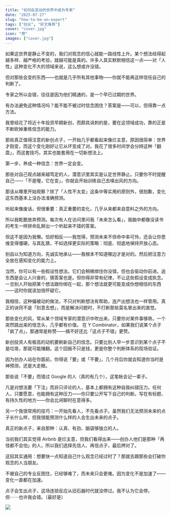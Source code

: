 ```yaml
---
title: "如何在变动的世界中成为专家"
date: "2025-07-27"
slug: "how-to-be-an-expert"
tags: ["创业", "好文推荐"]
cover: "cover.jpg"
icon: "😎"
images: ["cover.jpg"]
---
```

如果这世界是静止不变的，我们对观念的信心就能一路线性上升。某个想法经得起越多样、越严格的考验，就越可能是真的。许多人其实默默相信这一点——对「人性」这种变化不大的领域来说，这么想或许没错。



但对那些会变的东西——也就是几乎所有其他事物——你就不能再这样信任自己的判断了。



专家之所以会错，往往是因为他们精通的，是一个早已过期的世界。



有办法避免这种情况吗？能不能不被过时信念困住？答案是——可以，但得靠一点方法。



我曾经花了将近十年投资早期新创，而颇具讽刺的是，要在这领域成功，靠的正是不断砍掉重练信念的能力。



那些真正值得注意的新创点子，一开始几乎都看起来像烂主意，原因很简单：世界才刚变，而这个变化刚好让它从坏变成了对。我花了很多时间学会分辨这种「翻盘」，而这套技巧，其实也能套用在一切新想法上。



第一步，养成一种信念：世界一定会变。



那些对自己观点越来越笃定的人，潜意识里其实是认定世界静止。只要你不时提醒自己——「不是喔，它在变」，你就会开始训练自己去嗅出风的方向。



那该从哪里开始观察？除了「人性不太变」这条中等实用的原则外，很抱歉，变化这东西基本上没办法准确预测。



听起来像废话，但很重要：真正重要的变化，几乎从来都来自意料之外的方向。



所以我乾脆放弃预测。每次有人在访问里问我「未来怎么看」，我脑中都像没读书的考生一样拼命乱掰出一个听起来不错的答案。



但这不是因为我懒。恰好相反——我觉得，预测未来不但命中率可怜，还会让你思维变得僵硬。与其乱猜，不如选择更实际的策略：彻底、彻底地保持开放心态。



别自以为知道方向，先诚实地承认——我根本不知道哪边才是对的。然后把注意力全放在感知变化的能力上。



当然，你可以有一些假设性想法。它们会稍微绑住你没错，但也会驱动你前进。追东西是会让人兴奋的，猜答案也是。但你得非常有纪律，不让这些假设变成执念。
一旦别人开始把某个想法跟你绑在一起，那个想法就更可能变成你想相信的东西——这时你就该加倍怀疑它。



我相信，这种偏被动的做法，不只对判断想法有帮助，连产出想法也一样管用。真正的诀窍不是「刻意去想」，而是解决问题时，不打断那些莫名冒出来的直觉。



那些变化的风，常从某个领域专家的潜意识中吹出来。只要你对某件事够熟，一个突然跳出来的怪念头，几乎都有价值。
在 Y Combinator，如果我们说某个点子「疯了点」，那通常是称赞——搞不好还比「这点子不错」更赞。



新创投资人有极高的动机要刷新自己的信念。只要比别人早一步意识到某个点子不是垃圾，那就可能赚翻。这个回报不只是钱，更是你整个判断体系的现场验证。



因为创办人站在你面前，你得说「要」或「不要」，几个月后你就会知道你当时是神预测，还是大走眼。



那些说「不要」而错过 Google 的人（真的有几个），这笔帐会记一辈子。



凡是对想法要「下注」而非只评论的人，基本上都拥有这种自我纠错压力。任何人，只要愿意，也能拥有这种压力——你只要公开写下自己的判断。写在有标题、有持久性的地方——你会比闲聊时在意得多。



另一个我很常用的技巧：一开始先看人，不先看点子。虽然我们无法预测未来的点子长什么样，但我很能预测什么样的人会生出未来的点子。



真正的新点子，来自那种：认真、有劲、脑袋够独立的人。



当初我们其实觉得 Airbnb 是烂主意，但我们看得出来——创办人他们是那种「再怪都不会怕」的人，所以我们选择先信人、再信点子，最后押对了。



这招其实通用：想要快一点知道自己什么观念已经过时了？那就去跟那些会打破你观念的人当朋友。



不被自己的专业反困住，已经够难了，而未来只会更难。因为变化不是加速了——变化一直都在加速。



点子会生出点子，这场连锁反应从旧石器时代就没停过。我不认为它会停。
但⋯⋯也许我会错。（最好是）




![](https://prod-files-secure.s3.us-west-2.amazonaws.com/112d0858-5090-4d34-a606-b75eb8d65fd2/46476355-9cf3-4e99-9b7a-3531bc426380/1000202064.png?X-Amz-Algorithm=AWS4-HMAC-SHA256&X-Amz-Content-Sha256=UNSIGNED-PAYLOAD&X-Amz-Credential=ASIAZI2LB46674MKKGJA%2F20250808%2Fus-west-2%2Fs3%2Faws4_request&X-Amz-Date=20250808T223729Z&X-Amz-Expires=3600&X-Amz-Security-Token=IQoJb3JpZ2luX2VjEHYaCXVzLXdlc3QtMiJHMEUCIQCY3bUujNCP%2Fu2ZN26Ghx8nigVh%2FXuFG3h3wyys5LnA1wIgJKb44C3hOh8yRDfn0URdqDxa6dU5b72SyIQgsiVNvMQqiAQIr%2F%2F%2F%2F%2F%2F%2F%2F%2F%2F%2FARAAGgw2Mzc0MjMxODM4MDUiDHi26oDwmuWS0DkI2SrcA09dYR4QEyA1NTd5PgOVIxMZC%2FyG488NpxaB6WveWIL3j%2FtxjibreJ3SnDYv1QnxDFksWA1z0GfsZClKZsbFB8sseP%2B4fDt%2BAYQ%2BM6AoLthiLiv0gBD6co1o7ZRS%2F77gEcDOIRCT%2B%2FhhMQgvodm1JeCPlFRaNcZHivGoTJgvEF03ky56Ub67%2FtkXhVoJ8q4ZGmhx5g7AOdyFkmGjnsfFJtl0tPZeWcRuGM5xbdw0rCB14%2FTwd9GQ8d8rOgOB98LlI129g0qU69v6rtt5ok%2BpfTN2N1K0czhegYfOZMxHlvsca5e6PtHVaZlUXK%2BK%2FQKsRSzZoV%2BO23N3%2BIrO2dHvRuDDgw1cXngrPRyd0DGG7xpka4g4t8WmYS7L%2F%2BFVesULk1I1bO7yQzv%2BvnmfItG9fQnCb%2Bl9ClV1nDOXXHzeNvK411egXPqaZQu5ZniNFoZNCI4upgqf4bIaY8t8AmD5S6qyvhkLkpZv%2BL6505lLsOmer06oHMbNgBfTHTfe%2BKY%2BUzHvKOL8snitFM6r%2B0gbLKiNFxjXT%2By41%2B8TMPYPiDSq4GVss4PP4QUYMYUBFusj1TKB%2F6A5qvOu%2FP0dXFBDXiYitq34%2FanKGWIl68cE84HfpdeztB5L0pfnGLD9MLvq2cQGOqUB9oh966Nra8pD4KIkVfz67d4dRU%2B3srbG2Scc2alkBjVmsuV%2FBv%2Fu3oppCa8AqtduIy7BWKIRx2RCD9FnoGDvjJ1uYx%2Bqg6qiDmDX8aarOFgiNaZYkH1iLdcE9PAUzL%2BAwCqB5n08rP6jZHW6W511VL9YMg764n7Y%2F7RY7n%2Fv6vcy%2BBwFZ0p6pUtHVtzhMZPLYNyjbdtMzXRrsJiTp6TpFttjrcJH&X-Amz-Signature=e143b23100140098c51326d0737b7c9cf1e82faeb8b856a8beb228abca75b7c3&X-Amz-SignedHeaders=host&x-amz-checksum-mode=ENABLED&x-id=GetObject)

